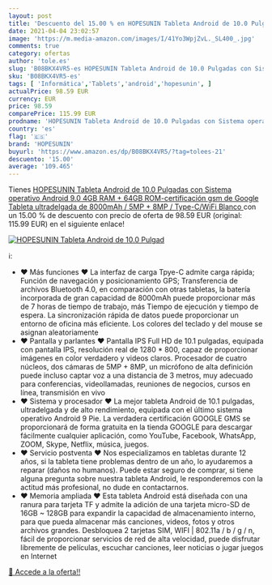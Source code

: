 ```yaml
---
layout: post
title: 'Descuento del 15.00 % en HOPESUNIN Tableta Android de 10.0 Pulgad'
date: 2021-04-04 23:02:57
image: 'https://m.media-amazon.com/images/I/41Yo3WpjZvL._SL400_.jpg'
comments: true
category: ofertas
author: 'tole.es'
slug: 'B08BKX4VR5-es HOPESUNIN Tableta Android de 10.0 Pulgadas con Sistema...'
sku: 'B08BKX4VR5-es'
tags: [ 'Informática','Tablets','android','hopesunin', ]
actualPrice: 98.59 EUR
currency: EUR
price: 98.59
comparePrice: 115.99 EUR
prodname: 'HOPESUNIN Tableta Android de 10.0 Pulgadas con Sistema operativo Android 9.0  4GB RAM + 64GB ROM-certificación gsm de Google  Tableta ultradelgada de 8000mAh / 5MP + 8MP / Type-C/WiFi  Blanco '
country: 'es'
flag: '🇪🇸'
brand: 'HOPESUNIN'
buyurl: 'https://www.amazon.es/dp/B08BKX4VR5/?tag=tolees-21'
descuento: '15.00'
average: '109.465'
---
```


Tienes [HOPESUNIN Tableta Android de 10.0 Pulgadas con Sistema operativo Android 9.0  4GB RAM + 64GB ROM-certificación gsm de Google  Tableta ultradelgada de 8000mAh / 5MP + 8MP / Type-C/WiFi  Blanco ](https://www.amazon.es/dp/B08BKX4VR5/?tag=tolees-21) con un 15.00 % de descuento con precio de oferta de 98.59 EUR (original: 115.99 EUR) en el siguiente enlace!

[![HOPESUNIN Tableta Android de 10.0 Pulgad](https://m.media-amazon.com/images/I/41Yo3WpjZvL._SL400_.jpg)](https://www.amazon.es/dp/B08BKX4VR5/?tag=tolees-21)

ℹ️:

- ♥ Más funciones ♥ ​​La interfaz de carga Tpye-C admite carga rápida; Función de navegación y posicionamiento GPS; Transferencia de archivos Bluetooth 4.0, en comparación con otras tabletas, la batería incorporada de gran capacidad de 8000mAh puede proporcionar más de 7 horas de tiempo de trabajo, más Tiempo de ejecución y tiempo de espera. La sincronización rápida de datos puede proporcionar un entorno de oficina más eficiente. Los colores del teclado y del mouse se asignan aleatoriamente
- ♥ Pantalla y parlantes ♥ Pantalla IPS Full HD de 10.1 pulgadas, equipada con pantalla IPS, resolución real de 1280 * 800, capaz de proporcionar imágenes en color verdadero y videos claros. Procesador de cuatro núcleos, dos cámaras de 5MP + 8MP, un micrófono de alta definición puede incluso captar voz a una distancia de 3 metros, muy adecuado para conferencias, videollamadas, reuniones de negocios, cursos en línea, transmisión en vivo
- ♥ Sistema y procesador ♥ La mejor tableta Android de 10.1 pulgadas, ultradelgada y de alto rendimiento, equipada con el último sistema operativo Android 9 Pie. La verdadera certificación GOOGLE GMS se proporcionará de forma gratuita en la tienda GOOGLE para descargar fácilmente cualquier aplicación, como YouTube, Facebook, WhatsApp, ZOOM, Skype, Netflix, música, juegos.
- ♥ Servicio postventa ♥ Nos especializamos en tabletas durante 12 años, si la tableta tiene problemas dentro de un año, lo ayudaremos a reparar (daños no humanos). Puede estar seguro de comprar, si tiene alguna pregunta sobre nuestra tableta Android, le responderemos con la actitud más profesional, no dude en contactarnos.
- ♥ Memoria ampliada ♥ Esta tableta Android está diseñada con una ranura para tarjeta TF y admite la adición de una tarjeta micro-SD de 16GB ~ 128GB para expandir la capacidad de almacenamiento interno, para que pueda almacenar más canciones, videos, fotos y otros archivos grandes. Desbloquea 2 tarjetas SIM, WIFI | 802.11a / b / g / n, fácil de proporcionar servicios de red de alta velocidad, puede disfrutar libremente de películas, escuchar canciones, leer noticias o jugar juegos en Internet

[🛒 Accede a la oferta!!](https://www.amazon.es/dp/B08BKX4VR5/?tag=tolees-21)
